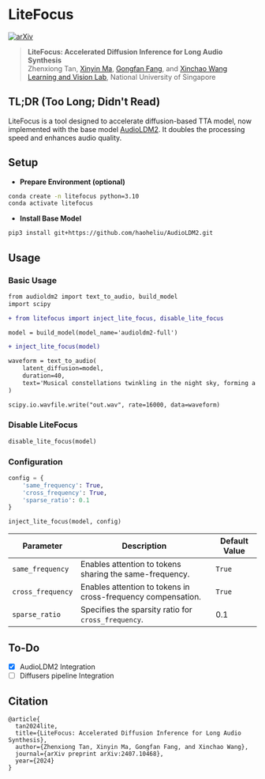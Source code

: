 
<!-- <div align="center"> -->



# LiteFocus 

<!-- <img src="assets/LOGO.jpg" height="128px" style="border-radius: 28px;"/> -->
<!-- <br> -->
<a href="https://arxiv.org/abs/2407.10468"><img src="https://img.shields.io/badge/ariXv-2407.10468-A42C25.svg" alt="arXiv"></a>
<br>

<!-- </div> -->

> **LiteFocus: Accelerated Diffusion Inference for Long Audio Synthesis**
> <br>
> Zhenxiong Tan, 
> [Xinyin Ma](https://horseee.github.io), 
> [Gongfan Fang](https://fangggf.github.io), 
> and 
> [Xinchao Wang](https://sites.google.com/site/sitexinchaowang/)
> <br>
> [Learning and Vision Lab](http://lv-nus.org/), National University of Singapore
> <br>


## TL;DR (Too Long; Didn't Read)
LiteFocus is a tool designed to accelerate diffusion-based TTA model, now implemented with the base model [AudioLDM2](https://audioldm.github.io/audioldm2). It doubles the processing speed and enhances audio quality.


## Setup
* **Prepare Environment (optional)**
```bash
conda create -n litefocus python=3.10
conda activate litefocus
```
* **Install Base Model**
```bash
pip3 install git+https://github.com/haoheliu/AudioLDM2.git
```


## Usage
### Basic Usage
```diff
from audioldm2 import text_to_audio, build_model
import scipy

+ from litefocus import inject_lite_focus, disable_lite_focus

model = build_model(model_name='audioldm2-full')

+ inject_lite_focus(model)

waveform = text_to_audio(
    latent_diffusion=model,
    duration=40,
    text='Musical constellations twinkling in the night sky, forming a cosmic melody.',
)

scipy.io.wavfile.write("out.wav", rate=16000, data=waveform)
```

### Disable LiteFocus
```python
disable_lite_focus(model)
```


### Configuration
```python
config = {
    'same_frequency': True,
    'cross_frequency': True,
    'sparse_ratio': 0.1
}

inject_lite_focus(model, config)
```


| Parameter         | Description                                                            | Default Value |
| ----------------- | ---------------------------------------------------------------------- | ------------- |
| `same_frequency`  | Enables attention to tokens sharing the same-frequency.                | `True`        |
| `cross_frequency` | Enables attention to tokens in cross-frequency           compensation. | `True`        |
| `sparse_ratio`    | Specifies the sparsity ratio for `cross_frequency`.                    | 0.1           |


## To-Do
- [x] AudioLDM2 Integration
- [ ] Diffusers pipeline Integration

## Citation
```
@article{
  tan2024lite,
  title={LiteFocus: Accelerated Diffusion Inference for Long Audio Synthesis},
  author={Zhenxiong Tan, Xinyin Ma, Gongfan Fang, and Xinchao Wang},
  journal={arXiv preprint arXiv:2407.10468},
  year={2024}
}
```
